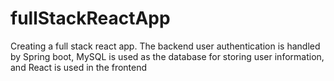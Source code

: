 # fullStackReactApp
Creating a full stack react app. The backend user authentication is handled by Spring boot, MySQL is used as the database for storing user information, and React is used in the frontend
